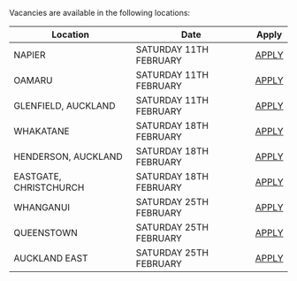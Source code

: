 Vacancies are available in the following locations:

| Location | Date | Apply |
|---|---|---|
| NAPIER | SATURDAY 11TH FEBRUARY | [APPLY](mailto:tfaala@rgis.co.nz?subject=NAPIER%20-%20SATURDAY%2011TH%20FEBRUARY) |
| OAMARU | SATURDAY 11TH FEBRUARY | [APPLY](mailto:tfaala@rgis.co.nz?subject=OAMARU%20-%20SATURDAY%2011TH%20FEBRUARY) |
| GLENFIELD, AUCKLAND | SATURDAY 11TH FEBRUARY | [APPLY](mailto:tfaala@rgis.co.nz?subject=GLENFIELD%20-%20SATURDAY%2011TH%20FEBRUARY) |
| WHAKATANE | SATURDAY 18TH FEBRUARY | [APPLY](mailto:tfaala@rgis.co.nz?subject=WHAKATANE%20-%20SATURDAY%2018TH%20FEBRUARY) |
| HENDERSON, AUCKLAND | SATURDAY 18TH FEBRUARY | [APPLY](mailto:tfaala@rgis.co.nz?subject=HENDERSON%20-%20SATURDAY%2018TH%20FEBRUARY) |
| EASTGATE, CHRISTCHURCH | SATURDAY 18TH FEBRUARY | [APPLY](mailto:tfaala@rgis.co.nz?subject=EASTGATE%20-%20SATURDAY%2018TH%20FEBRUARY) |
| WHANGANUI | SATURDAY 25TH FEBRUARY | [APPLY](mailto:tfaala@rgis.co.nz?subject=WHANGANUI%20-%20SATURDAY%2025TH%20FEBRUARY) |
| QUEENSTOWN | SATURDAY 25TH FEBRUARY | [APPLY](mailto:tfaala@rgis.co.nz?subject=QUEENSTOWN%20%20-%20SATURDAY%2025TH%20FEBRUARY) |
 AUCKLAND EAST | SATURDAY 25TH FEBRUARY | [APPLY](mailto:tfaala@rgis.co.nz?subject=AUCKLAND%20EAST%20%20-%20SATURDAY%2025TH%20FEBRUARY) |
